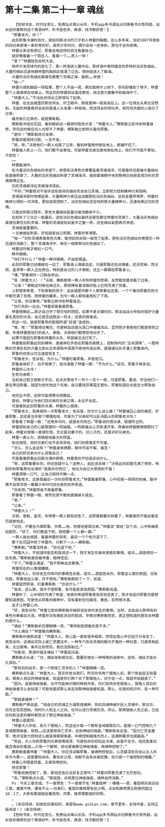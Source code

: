 # 第十二集 第二十一章 魂丝
        【告知书友，时代在变化，免费站点难以长存，手机app多书源站点切换看书大势所趋，站长给你推荐的这个换源APP，听书音色多、换源、找书都好使！】
       “耶鲁老大，你？”
       此刻耶鲁冷漠的目光，就如同那冰冷的刀子刺入林雷的胸膛。这么多年来，当初1987号宿舍的四兄弟感情一直非常的好，虽然少年时代，偶尔会有一些争执，那也不会伤感情。
       林雷从来没有想过，耶鲁会用这样的目光看着自己。
       就好像看着一个陌生人，看着一个……死人一样！
       “恩？”林雷脸色突然大变。
       他终于发现体内的变化了，那一杯酒进入腹中后，那杯酒中竟然蕴含的奇特的淡灰色细丝，大量的细丝迅速地朝林雷的脑部区域涌了过去，很快就进入了脑海。
       大量的淡灰色细丝直接包裹整个灵魂之海，旋即……渗透！
       “嗡~~”
       林雷只感到脑袋一阵眩晕，整个人不由一晃，朝后面椅子上倒下，奈何却撞到了椅子，林雷整个人直接摔在地面上。而此刻的林雷却丝毫没察觉，他注意力都集中到脑海中了。
       “林雷大人。”不远处的侍女立即惊叫了起来。
       林雷，在龙血城堡的那些侍女、护卫眼中，那就是神一般高高在上。这一位侍女从来也没想到，无敌的林雷竟然会如同普通人头发晕一样倒地。而这侍女的惊叫声，顿时将外面的人吸引了过来。
       最先吸引过来的，就是赛斯勒。
       赛斯勒冲进后花园，看到眼前这一幕顿时脸色大变：“林雷大人。”赛斯勒立即冲到林雷身旁，奈何这时候任何人也帮不了林雷，赛斯勒立即转头看向耶鲁。
       “是你！”赛斯勒目光发寒。
       耶鲁却是保持沉默，一言不发。
       “哥，哥。”沃顿他们一群人也跑了过来，看到林雷竟然倒在地上，都被吓住了。
       林雷被人砍上一刀，他们都不会害怕。可是林雷无缘无故地倒在地上，他们不可能不害怕，不担忧！
       ……
       林雷脑海中。
       在大量淡灰色细丝的渗透下，即使有淡青色光晕覆盖着灵魂海洋，可是最终还是被大量细丝给直接刺穿了，大量的淡灰色细丝刺穿了灵魂海洋，旋即直接朝中央的那柄已经蜕变成剑形的灵魂束缚过去。
       剑形灵魂悬浮在灵魂海洋深处。
       “不好。”林雷绝对不容许这些诡异的细丝攻击自己灵魂，立即努力控制精神力来阻碍。
       灵魂海洋顿时咆哮起来，大量精神力来压迫消磨那些淡灰色细丝。达到圣魔导境界，林雷的精神力得到一次淬炼，更加容易控制了。淡灰色细丝坚定地刺穿大量精神力，迅速地靠近剑形灵魂。
       只是这刺穿过程中，那些大量细丝能量也被消磨掉不少。
       在损失了三分之一能量后，这些淡灰色细丝最终还是包裹住林雷的灵魂了。大量淡灰色细丝直接包裹住剑形灵魂，林雷的灵魂就宛如瓮中之鳖一样，这些细丝妄图再次渗透。
       灵魂是最重要的。
       一旦被细丝刺穿，恐怕就是自己死期。林雷非常清楚。
       “嗡~~”剑形灵魂表面青色光晕，陡然如同太阳一般亮了起来，那些淡灰色细丝仿佛雪花一样迅速的消融了。整个灵魂海洋中，再无一根那种淡灰色细丝了。
       林雷这时候才暗松一口气。
       睁开眼睛。
       “你们干什么？”林雷一睁开眼睛，不由怒喝道。
       此刻的耶鲁已经蜷缩在一边了，耶鲁身上满是血迹，只是耶鲁还在动弹着，还没死掉。而沃顿、盖茨等一群人正在旁边，特别是自己的儿子泰勒，还正一脚踢在耶鲁身上。
       “噗。”耶鲁顿时一口鲜血喷出。
       “哥（林雷大人）！”沃顿、赛斯勒等一群人听到林雷的怒喝，反而都惊喜地看了过来。
       “父亲！”泰勒这时候也掉过头，那依稀有着泪痕的脸上已然充满了惊喜。
       上到管家希里，下到泰勒的孩子，龙血城堡中数十人都聚集在这里。一个个看向耶鲁的目光中都充满了怨恨，而林雷的醒来，也令一群人都惊喜放松了下来。
       “父亲，你没事吧。”泰勒立即冲到林雷身边。
       “你们先到一边去。”林雷却是看着耶鲁。
       林雷很确定……刚才自己中了很可怕的阴招，如果不是关键时刻，那龙血战士特有的保护力量莫名其妙的大涨，自己是否逃脱这一险关，还真的很难说。
       而这一切，就是耶鲁带的那瓶所谓‘好酒’造成的。
       “咳，咳！”耶鲁捂住嘴巴，可是鲜血还是从其口中缓缓流出，显然刚才泰勒他们都是愤怒之极，毕竟林雷是他们的亲人，泰勒、沃顿他们都愤怒地动手了。
       如果不是因为耶鲁和林雷的关系，早就被活活打死了。
       林雷看到耶鲁此刻的模样，直接伸右手担在耶鲁的肩膀上，控制体内的‘生命源珠’，一股特殊的充满生机的力量立即从生命源珠中源源不绝地传递出来，直接通过右手灌入耶鲁体内。
       耶鲁的伤势以可见速度恢复了。
       “耶鲁老大，告诉我，为什么。”林雷盯着耶鲁，声音低沉。
       耶鲁身体好了，也不咳嗽了。他冷漠看了林雷一眼：“不为什么。”说完，耶鲁不再多说。
       林雷的心冰冷！
       生死兄弟啊！
       当初自己和艾丽斯分手后，在冰天雪地下一共十一天十一夜，可是耶鲁、雷诺、乔治他们一直在旁边陪着，就因为担忧他这个兄弟。自己要找芬莱国王报仇，耶鲁知道后也是全力帮助自己。
       他完全不顾，这样可能得罪光明教廷。
       曾经，林雷认为他们四兄弟的兄弟之情，永远不会变。
       可是看到此刻耶鲁的冷漠，林雷的心很疼。
       “耶鲁老大，我再喊你一次耶鲁老大，告诉我，你为什么这么做！”林雷强压心底的痛苦，盯着耶鲁，这还是当年那个嘻嘻哈哈，可是为了兄弟却可以赴汤蹈火的耶鲁老大吗？
       耶鲁看了林雷一眼：“还用多问吗，就是杀你而已。”耶鲁说的很淡漠，很理所当然。
       林雷感到自己的心脏狠狠的一阵抽搐，一阵剧痛从心灵弥漫开来，疼痛地林雷都微微颤抖了起来，林雷对感情一直很珍惜，无论是对妻子的，对儿子的，还是对好兄弟的。
       林雷一直认为，感情是他最大的财富。
       他也相信，他的兄弟们也不会背弃他，他们的感情坚不可摧。
       “怎么，怎么会这样？”林雷身体微颤，眼中尽皆不解、痛苦！
       自己的好兄弟为什么背叛自己？
       可是看着耶鲁此刻那冷漠的表情，林雷真的不知道该说什么。
       “哥，这耶鲁要杀你，你还犹疑什么？这种人，就应该杀掉！”沃顿此刻却是充满了愤怒，特别听到耶鲁那句淡漠的‘就是杀你而已’，他也为自己大哥感到不值！
       林雷深吸一口气，让自己保持平静一点。
       “耶鲁老大，这是我最后一次叫你耶鲁老大。”林雷看着耶鲁，心中却是一阵阵的刺痛，脑中情不自禁浮现一幕幕少年时代四兄弟的欢声笑语。
       “你走吧。”林雷转身不再看耶鲁。
       耶鲁看了林雷一眼，竟然也很干脆地直接掉头就走。
       “哥。”
       “父亲。”
       “林雷大人！”
       沃顿、泰勒、盖茨、布特等一群人都有些急了，这耶鲁都要杀林雷了，林雷竟然不做丝毫惩罚就放他走。
       “记住，不要去为难耶鲁，毕竟……他，他曾经是我兄弟。”林雷说‘曾经’这个词，心中刺痛愈加剧烈，“好了，你们都退下吧，我想要一个人静一静。”
       一群人彼此相望，看着林雷的背影，最后一个个依次退下了。
       整个后花园中除了林雷外，只剩下一人——赛斯勒。
       “赛斯勒。”林雷没转身，“你也退下吧。”
       “林雷大人，不知道你能否和我讲述一下，刚才发生你身体里面的事情，或许……我能明白一些东西。”赛斯勒直视着林雷，眼神坚定。
       “不了。”林雷淡漠道，“我不想再谈这事情。”
       林雷现在的心情很糟糕。
       “林雷大人，你将发生你体内的事情告诉我，或许……我能告诉你，耶鲁这么做的原因。也有可能，耶鲁他这么做，并不怪他。”赛斯勒斟酌了一下，说道。
       林雷猛然转身，盯着赛斯勒：“你说什么？”
       “我说，这么做，或许不怪耶鲁，有可能是其他原因。”赛斯勒说道。
       林雷听了，心中顿时充满了希望，他真的希望耶鲁是有其他苦衷了，刚才他追问耶鲁也是想要知道原因。可是他从耶鲁的眼神中，没有看到任何痛苦、委屈，反而很冷漠。
       这才让林雷心冷。
       “好，我告诉你。”林雷立即向赛斯勒仔细叙说在体内发生的事情。当然，龙血战士那特有的青色光晕最后大涨，林雷并没有画蛇添足的叙说。毕竟对赛斯勒而言，真正想知道的是攻击林雷的是什么。
       “魂丝？”赛斯勒听完便眼睛一亮，“果然和我想象的差不多。”
       “什么魂丝？”林雷看向赛斯勒。
       赛斯勒仔细叙说道：“林雷大人，我心底一直有很多疑惑，而现在我心中已经万分肯定了。我告诉你，这魂丝实际上是亡灵魔法中，一种专门攻击灵魂的极为歹毒的一种玩意，只是炼制起来，太过艰难，条件比较苛刻，我也没炼制过。”
       “你是说，那酒中蕴含魂丝？”林雷追问道。
       赛斯勒点头道：“对，魂丝炼制成功后，需要存放在一种特殊的液体中，这样，魂丝才能长久保存。”
       “那背后的凶手，是一个修炼亡灵术的人？”林雷眼睛一亮。
       赛斯勒点头道：“林雷大人，其实你告诉我们，昨天你杀两个银袍人后，那个紫金鼠王哈里说，银袍人背后的神级强者，知道是你们两个杀了那银袍人。对于这一点，我就开始疑惑了。”
       “因为，就是神级强者，也不可能神识随时释放开来，你们突然杀死银袍人，银袍人背后的神级强者怎么会知道？可是哈里却那么肯定说那神级强者知道。那么，在我的知识中，有一种可能。”
       “那就是魂种！”
       赛斯勒严肃说道，“用自己的灵魂之力凝聚成魂种，然后将魂种植于别人灵魂中，那对方，将完全受其控制。同时仆人和主人之间，也可以进行灵魂交流，所以，那两银袍人死之前，已经将你和法恩的模样都告诉了那位神级强者。”
       林雷心底震惊。
       “林雷大人你说，有九个银袍人，而且估计每一个都有圣域极限实力。能够一口气控制九个圣域极限强者，我想……应该是修炼亡灵术，达到神级的强者。”赛斯勒肯定道，“因为亡灵圣魔导，绝对没能力控制这么做圣域极限强者。毕竟控制越强大的人，这魂种要求也就越高。”
       “而且，大人你和耶鲁的兄弟感情很深，可是他杀你却如此冷漠，丝毫不在乎。他还能拿出蕴含魂丝的毒酒……只有一个解释，他也是被那位神级强者，用魂种控制了。”
       赛斯勒看着林雷：“林雷大人，你应该谅解耶鲁，被魂种控制后，心灵最深处将会以主人的命令为第一，就是要他自杀，要他杀父母，他都不会有丝毫犹豫。他只是一个被控制的傀儡。”
       林雷心中既是惊喜，又是惊惧担忧。
       担忧耶鲁！
       “耶鲁他被控制了，那，那他还有办法恢复正常吗？”林雷对耶鲁充满了无尽担忧。
       “有。”赛斯勒点头道，“那就是，杀死那位神级强者，魂种自然消散。”
       Ps：今天三章完成。下一章预告：下一章章节名‘林雷成神’！嘎嘎~~~恩，番茄明天依旧会三章，激情不停，爆发不止~~兄弟们，番茄的推荐票有些少啊。点击和推荐票比例竟然超过10：1了。大家有票就砸给番茄吧，月票、推荐票都很好的啊。
       。
       。(未完待续，如欲知后事如何，请登陆www.qidian.com，章节更多，支持作者，支持正版阅读！)（未完待续）
       【告知书友，时代在变化，免费站点难以长存，手机app多书源站点切换看书大势所趋，站长给你推荐的这个换源APP，听书音色多、换源、找书都好使！】